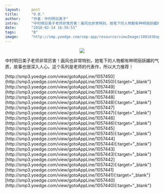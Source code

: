 ```yaml
---
layout:     post
title:      "O.B."
author:     "作者：中村明日美子"
intro:      "中村明日美子老师非常厉害！画风也非常特别，她笔下的人物都有种明丽妖媚的气质，故事也很深入人心。这个系列是老师的代表作，所以大力推荐！"
date:       "2018-02-14 16:56:51"
tags:       "B"
image:      "http://smp.yoedge.com/smp-app/resource/viewImage/1001836appline.png"
---
```

<div style="text-align: center">
<p><img src="http://smp.yoedge.com/smp-app/resource/viewImage/1001836appline.png"/></p>
</div>
<p class="post-meta">
<span>中村明日美子老师非常厉害！画风也非常特别，她笔下的人物都有种明丽妖媚的气质，故事也很深入人心。这个系列是老师的代表作，所以大力推荐！</span>
</p>
[http://smp3.yoedge.com/view/gotoAppLine/1057450](http://smp3.yoedge.com/view/gotoAppLine/1057450){:target="_blank"}
[http://smp3.yoedge.com/view/gotoAppLine/1057449](http://smp3.yoedge.com/view/gotoAppLine/1057449){:target="_blank"}
[http://smp3.yoedge.com/view/gotoAppLine/1057448](http://smp3.yoedge.com/view/gotoAppLine/1057448){:target="_blank"}
[http://smp3.yoedge.com/view/gotoAppLine/1057447](http://smp3.yoedge.com/view/gotoAppLine/1057447){:target="_blank"}
[http://smp3.yoedge.com/view/gotoAppLine/1057446](http://smp3.yoedge.com/view/gotoAppLine/1057446){:target="_blank"}
[http://smp3.yoedge.com/view/gotoAppLine/1057445](http://smp3.yoedge.com/view/gotoAppLine/1057445){:target="_blank"}
[http://smp3.yoedge.com/view/gotoAppLine/1057444](http://smp3.yoedge.com/view/gotoAppLine/1057444){:target="_blank"}
[http://smp3.yoedge.com/view/gotoAppLine/1057443](http://smp3.yoedge.com/view/gotoAppLine/1057443){:target="_blank"}
[http://smp3.yoedge.com/view/gotoAppLine/1057442](http://smp3.yoedge.com/view/gotoAppLine/1057442){:target="_blank"}
[http://smp3.yoedge.com/view/gotoAppLine/1057441](http://smp3.yoedge.com/view/gotoAppLine/1057441){:target="_blank"}
[http://smp3.yoedge.com/view/gotoAppLine/1057440](http://smp3.yoedge.com/view/gotoAppLine/1057440){:target="_blank"}


